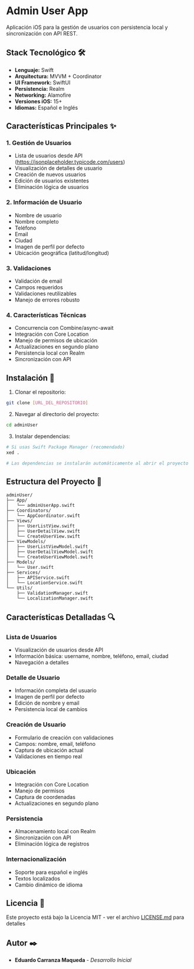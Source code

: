 # Admin User App

Aplicación iOS para la gestión de usuarios con persistencia local y sincronización con API REST.

## Stack Tecnológico 🛠️

- **Lenguaje:** Swift
- **Arquitectura:** MVVM + Coordinator
- **UI Framework:** SwiftUI
- **Persistencia:** Realm
- **Networking:** Alamofire
- **Versiones iOS:** 15+
- **Idiomas:** Español e Inglés

## Características Principales ✨

### 1. Gestión de Usuarios
- Lista de usuarios desde API (https://jsonplaceholder.typicode.com/users)
- Visualización de detalles de usuario
- Creación de nuevos usuarios
- Edición de usuarios existentes
- Eliminación lógica de usuarios

### 2. Información de Usuario
- Nombre de usuario
- Nombre completo
- Teléfono
- Email
- Ciudad
- Imagen de perfil por defecto
- Ubicación geográfica (latitud/longitud)

### 3. Validaciones
- Validación de email
- Campos requeridos
- Validaciones reutilizables
- Manejo de errores robusto

### 4. Características Técnicas
- Concurrencia con Combine/async-await
- Integración con Core Location
- Manejo de permisos de ubicación
- Actualizaciones en segundo plano
- Persistencia local con Realm
- Sincronización con API

## Instalación 🔧

1. Clonar el repositorio:
```bash
git clone [URL_DEL_REPOSITORIO]
```

2. Navegar al directorio del proyecto:
```bash
cd adminUser
```

3. Instalar dependencias:
```bash
# Si usas Swift Package Manager (recomendado)
xed .

# Las dependencias se instalarán automáticamente al abrir el proyecto
```

## Estructura del Proyecto 📁

```
adminUser/
├── App/
│   └── adminUserApp.swift
├── Coordinators/
│   └── AppCoordinator.swift
├── Views/
│   ├── UserListView.swift
│   ├── UserDetailView.swift
│   └── CreateUserView.swift
├── ViewModels/
│   ├── UserListViewModel.swift
│   ├── UserDetailViewModel.swift
│   └── CreateUserViewModel.swift
├── Models/
│   └── User.swift
├── Services/
│   ├── APIService.swift
│   └── LocationService.swift
└── Utils/
    ├── ValidationManager.swift
    └── LocalizationManager.swift
```

## Características Detalladas 🔍

### Lista de Usuarios
- Visualización de usuarios desde API
- Información básica: username, nombre, teléfono, email, ciudad
- Navegación a detalles

### Detalle de Usuario
- Información completa del usuario
- Imagen de perfil por defecto
- Edición de nombre y email
- Persistencia local de cambios

### Creación de Usuario
- Formulario de creación con validaciones
- Campos: nombre, email, teléfono
- Captura de ubicación actual
- Validaciones en tiempo real

### Ubicación
- Integración con Core Location
- Manejo de permisos
- Captura de coordenadas
- Actualizaciones en segundo plano

### Persistencia
- Almacenamiento local con Realm
- Sincronización con API
- Eliminación lógica de registros

### Internacionalización
- Soporte para español e inglés
- Textos localizados
- Cambio dinámico de idioma

## Licencia 📄

Este proyecto está bajo la Licencia MIT - ver el archivo [LICENSE.md](LICENSE.md) para detalles

## Autor ✒️

* **Eduardo Carranza Maqueda** - *Desarrollo Inicial* 